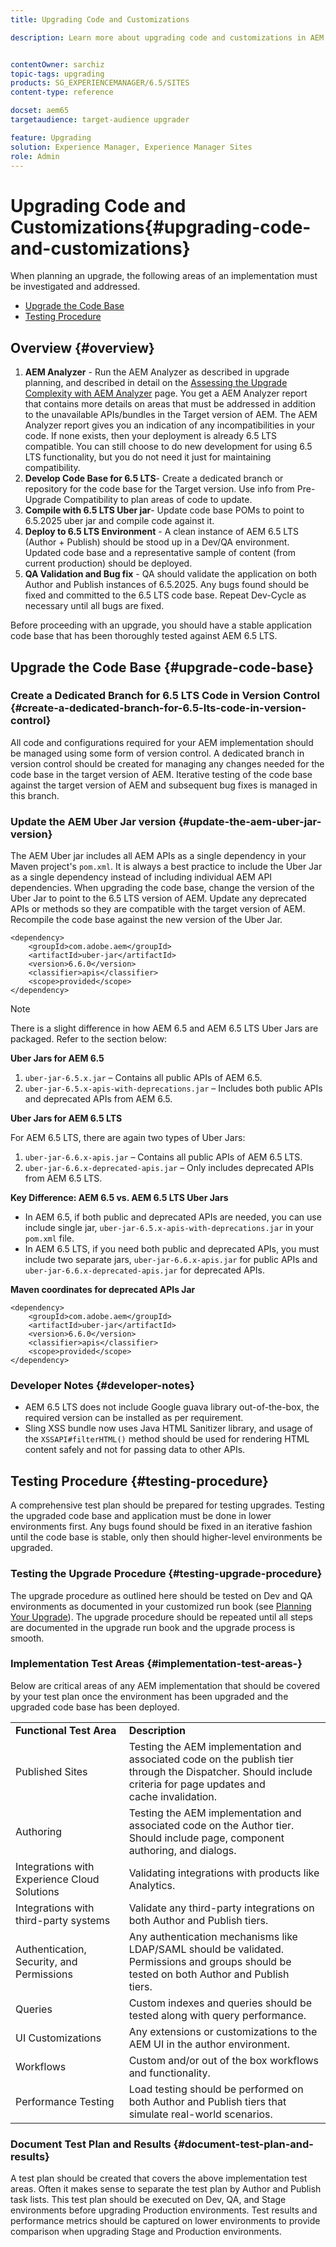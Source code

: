 ```yaml
---
title: Upgrading Code and Customizations

description: Learn more about upgrading code and customizations in AEM.


contentOwner: sarchiz
topic-tags: upgrading
products: SG_EXPERIENCEMANAGER/6.5/SITES
content-type: reference

docset: aem65
targetaudience: target-audience upgrader

feature: Upgrading
solution: Experience Manager, Experience Manager Sites
role: Admin
---
```

# Upgrading Code and Customizations{#upgrading-code-and-customizations}

When planning an upgrade, the following areas of an implementation must be investigated and addressed.

* [Upgrade the Code Base](#upgrade-code-base)
* [Testing Procedure](#testing-procedure)

## Overview {#overview}

1. **AEM Analyzer** - Run the AEM Analyzer as described in upgrade planning, and described in detail on the [Assessing the Upgrade Complexity with AEM Analyzer](/help/sites-deploying/aem-analyzer.md) page. You get a AEM Analyzer report that contains more details on areas that must be addressed in addition to the unavailable APIs/bundles in the Target version of AEM. The AEM Analyzer report gives you an indication of any incompatibilities in your code. If none exists, then your deployment is already 6.5 LTS compatible. You can still choose to do new development for using 6.5 LTS functionality, but you do not need it just for maintaining compatibility. 
1. **Develop Code Base for 6.5 LTS**- Create a dedicated branch or repository for the code base for the Target version. Use info from Pre-Upgrade Compatibility to plan areas of code to update.
1. **Compile with 6.5 LTS Uber jar**- Update code base POMs to point to 6.5.2025 uber jar and compile code against it.
1. **Deploy to 6.5 LTS Environment** - A clean instance of AEM 6.5 LTS (Author + Publish) should be stood up in a Dev/QA environment. Updated code base and a representative sample of content (from current production) should be deployed.
1. **QA Validation and Bug fix** - QA should validate the application on both Author and Publish instances of 6.5.2025. Any bugs found should be fixed and committed to the 6.5 LTS code base. Repeat Dev-Cycle as necessary until all bugs are fixed. 

Before proceeding with an upgrade, you should have a stable application code base that has been thoroughly tested against AEM 6.5 LTS. 

## Upgrade the Code Base {#upgrade-code-base}

### Create a Dedicated Branch for 6.5 LTS Code in Version Control {#create-a-dedicated-branch-for-6.5-lts-code-in-version-control}

All code and configurations required for your AEM implementation should be managed using some form of version control. A dedicated branch in version control should be created for managing any changes needed for the code base in the target version of AEM. Iterative testing of the code base against the target version of AEM and subsequent bug fixes is managed in this branch.

### Update the AEM Uber Jar version {#update-the-aem-uber-jar-version}

The AEM Uber jar includes all AEM APIs as a single dependency in your Maven project's `pom.xml`. It is always a best practice to include the Uber Jar as a single dependency instead of including individual AEM API dependencies. When upgrading the code base, change the version of the Uber Jar to point to the 6.5 LTS version of AEM. Update any deprecated APIs or methods so they are compatible with the target version of AEM. Recompile the code base against the new version of the Uber Jar.

```
<dependency>
    <groupId>com.adobe.aem</groupId>
    <artifactId>uber-jar</artifactId>
    <version>6.6.0</version>
    <classifier>apis</classifier>
    <scope>provided</scope>
</dependency>
```

>[!NOTE]
>
>There is a slight difference in how AEM 6.5 and AEM 6.5 LTS Uber Jars are packaged. Refer to the section below: 

**Uber Jars for AEM 6.5**

1. `uber-jar-6.5.x.jar` – Contains all public APIs of AEM 6.5.
1. `uber-jar-6.5.x-apis-with-deprecations.jar` – Includes both public APIs and deprecated APIs from AEM 6.5.

**Uber Jars for AEM 6.5 LTS**

For AEM 6.5 LTS, there are again two types of Uber Jars: 

1. `uber-jar-6.6.x-apis.jar` – Contains all public APIs of AEM 6.5 LTS.
1. `uber-jar-6.6.x-deprecated-apis.jar` – Only includes deprecated APIs from AEM 6.5 LTS.

**Key Difference: AEM 6.5 vs. AEM 6.5 LTS Uber Jars**

* In AEM 6.5, if both public and deprecated APIs are needed, you can use include single jar, `uber-jar-6.5.x-apis-with-deprecations.jar` in your `pom.xml` file.
* In AEM 6.5 LTS, if you need both public and deprecated APIs, you must include two separate jars, `uber-jar-6.6.x-apis.jar` for public APIs and `uber-jar-6.6.x-deprecated-apis.jar` for deprecated APIs.

**Maven coordinates for deprecated APIs Jar**

```
<dependency>
    <groupId>com.adobe.aem</groupId>
    <artifactId>uber-jar</artifactId>
    <version>6.6.0</version>
    <classifier>apis</classifier>
    <scope>provided</scope>
</dependency>
```

### Developer Notes {#developer-notes}

* AEM 6.5 LTS does not include Google guava library out-of-the-box, the required version can be installed as per requirement.
* Sling XSS bundle now uses Java HTML Sanitizer library, and usage of the `XSSAPI#filterHTML()` method should be used for rendering HTML content safely and not for passing data to other APIs.

## Testing Procedure {#testing-procedure}

A comprehensive test plan should be prepared for testing upgrades. Testing the upgraded code base and application must be done in lower environments first. Any bugs found should be fixed in an iterative fashion until the code base is stable, only then should higher-level environments be upgraded.

### Testing the Upgrade Procedure {#testing-upgrade-procedure}

The upgrade procedure as outlined here should be tested on Dev and QA environments as documented in your customized run book (see [Planning Your Upgrade](/help/sites-deploying/upgrade-planning.md)). The upgrade procedure should be repeated until all steps are documented in the upgrade run book and the upgrade process is smooth.

### Implementation Test Areas  {#implementation-test-areas-}

Below are critical areas of any AEM implementation that should be covered by your test plan once the environment has been upgraded and the upgraded code base has been deployed.

<table>
 <tbody>
  <tr>
   <td><strong>Functional Test Area</strong></td>
   <td><strong>Description</strong></td>
  </tr>
  <tr>
   <td>Published Sites</td>
   <td>Testing the AEM implementation and associated code on the publish tier<br /> through the Dispatcher. Should include criteria for page updates and<br /> cache invalidation.</td>
  </tr>
  <tr>
   <td>Authoring</td>
   <td>Testing the AEM implementation and associated code on the Author tier. Should include page, component authoring, and dialogs.</td>
  </tr>
  <tr>
   <td>Integrations with Experience Cloud Solutions</td>
   <td>Validating integrations with products like Analytics.</td>
  </tr>
  <tr>
   <td>Integrations with third-party systems</td>
   <td>Validate any third-party integrations on both Author and Publish tiers.</td>
  </tr>
  <tr>
   <td>Authentication, Security, and Permissions</td>
   <td>Any authentication mechanisms like LDAP/SAML should be validated.<br /> Permissions and groups should be tested on both Author and Publish<br /> tiers.</td>
  </tr>
  <tr>
   <td>Queries</td>
   <td>Custom indexes and queries should be tested along with query performance.</td>
  </tr>
  <tr>
   <td>UI Customizations</td>
   <td>Any extensions or customizations to the AEM UI in the author environment.</td>
  </tr>
  <tr>
   <td>Workflows</td>
   <td>Custom and/or out of the box workflows and functionality.</td>
  </tr>
  <tr>
   <td>Performance Testing</td>
   <td>Load testing should be performed on both Author and Publish tiers that simulate real-world scenarios.</td>
  </tr>
 </tbody>
</table>

### Document Test Plan and Results {#document-test-plan-and-results}

A test plan should be created that covers the above implementation test areas. Often it makes sense to separate the test plan by Author and Publish task lists. This test plan should be executed on Dev, QA, and Stage environments before upgrading Production environments. Test results and performance metrics should be captured on lower environments to provide comparison when upgrading Stage and Production environments.

